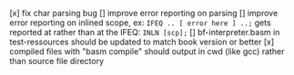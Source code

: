 [x] fix char parsing bug
[] improve error reporting on parsing
[] improve error reporting on inlined scope, ex: `IFEQ .. [ error here ] ..;` gets reported at rather than at the IFEQ: `INLN [scp];`
[] bf-interpreter.basm in test-ressources should be updated to match book version or better
[x] compiled files with "basm compile" should output in cwd (like gcc) rather than source file directory

